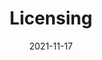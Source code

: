 ---
layout: page
title:  "Licensing"
published: true
draft: true
date:               2021-11-17
last_modified_at:
order: 40
---